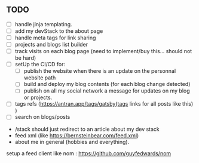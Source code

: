 ## TODO

- [  ] handle jinja templating.
- [  ] add my devStack to the about page
- [  ] handle meta tags for link sharing
- [  ] projects and blogs list builder
- [  ] track visits on each blog page (need to implement/buy this... should not be hard)
- [  ] setUp the CI/CD for:
    - [  ] publish the website when there is an update on the personnal website path
    - [  ] build and deploy my blog contents (for each blog change detected)
    - [  ] publish on all my social network a message for updates on my blog or projects.
- [  ] tags refs (https://antran.app/tags/gatsby(tags links for all posts like this) )
- [  ] search on blogs/posts

- /stack should just redirect to an article about my dev stack
- feed xml (like https://bernsteinbear.com/feed.xml)
- about me in general (hobbies and everything).

setup a feed client like nom : https://github.com/guyfedwards/nom

